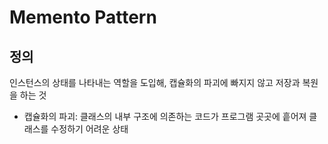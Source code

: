 # Memento Pattern
## 정의
인스턴스의 상태를 나타내는 역할을 도입해, 캡슐화의 파괴에 빠지지 않고 저장과 복원을 하는 것
- 캡슐화의 파괴: 클래스의 내부 구조에 의존하는 코드가 프로그램 곳곳에 흩어져 클래스를 수정하기 어려운 상태